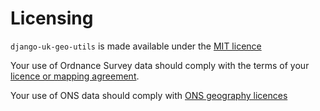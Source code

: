 # Licensing

`django-uk-geo-utils` is made available under the [MIT licence](https://github.com/DemocracyClub/uk-geo-utils/blob/master/LICENSE)

Your use of Ordnance Survey data should comply with the terms of your [licence or mapping agreement](https://www.ordnancesurvey.co.uk/business-and-government/licensing/index.html).

Your use of ONS data should comply with [ONS geography licences](https://www.ons.gov.uk/methodology/geography/licences)
